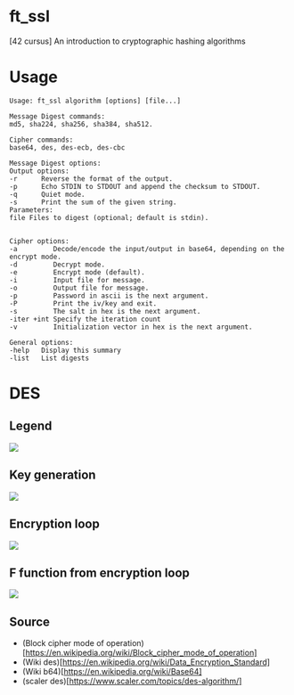 # ft_ssl

[42 cursus] An introduction to cryptographic hashing algorithms


# Usage

```
Usage: ft_ssl algorithm [options] [file...]

Message Digest commands:
md5, sha224, sha256, sha384, sha512.

Cipher commands:
base64, des, des-ecb, des-cbc

Message Digest options:
Output options: 
-r      Reverse the format of the output.
-p      Echo STDIN to STDOUT and append the checksum to STDOUT.
-q      Quiet mode.
-s      Print the sum of the given string.
Parameters:
file Files to digest (optional; default is stdin).


Cipher options:
-a         Decode/encode the input/output in base64, depending on the encrypt mode.
-d         Decrypt mode.
-e         Encrypt mode (default).
-i         Input file for message.
-o         Output file for message.
-p         Password in ascii is the next argument.
-P         Print the iv/key and exit.
-s         The salt in hex is the next argument.
-iter +int Specify the iteration count
-v         Initialization vector in hex is the next argument.

General options: 
-help   Display this summary
-list   List digests
```

# DES

## Legend

<img src="https://user-images.githubusercontent.com/28403617/213419800-d5e2e6a2-2a05-48ce-ae80-10be0756729e.png" align="center" />

## Key generation

<img src="https://user-images.githubusercontent.com/28403617/214658874-4324cb78-2647-4ba2-ad27-7511662d7f15.png" />

## Encryption loop

<img src="https://user-images.githubusercontent.com/28403617/213419908-23ea6121-2be4-49f3-9af6-c96b8cf91975.png" />

## F function from encryption loop

<img src="https://user-images.githubusercontent.com/28403617/213419874-3fa99277-0c28-4c49-b37d-b35669320977.png" />



## Source

- (Block cipher mode of operation)[https://en.wikipedia.org/wiki/Block_cipher_mode_of_operation]
- (Wiki des)[https://en.wikipedia.org/wiki/Data_Encryption_Standard]
- (Wiki b64)[https://en.wikipedia.org/wiki/Base64]
- (scaler des)[https://www.scaler.com/topics/des-algorithm/]


